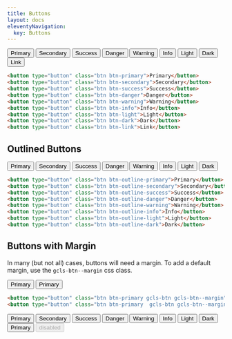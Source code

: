 ```yaml
---
title: Buttons
layout: docs
eleventyNavigation:
  key: Buttons
---
```


<div class="card">
  <div class="card-body">
    <button type="button" class="btn btn-primary">Primary</button>
    <button type="button" class="btn btn-secondary">Secondary</button>
    <button type="button" class="btn btn-success">Success</button>
    <button type="button" class="btn btn-danger">Danger</button>
    <button type="button" class="btn btn-warning">Warning</button>
    <button type="button" class="btn btn-info">Info</button>
    <button type="button" class="btn btn-light">Light</button>
    <button type="button" class="btn btn-dark">Dark</button>
    <button type="button" class="btn btn-link">Link</button>
  </div>
</div>

```html
<button type="button" class="btn btn-primary">Primary</button>
<button type="button" class="btn btn-secondary">Secondary</button>
<button type="button" class="btn btn-success">Success</button>
<button type="button" class="btn btn-danger">Danger</button>
<button type="button" class="btn btn-warning">Warning</button>
<button type="button" class="btn btn-info">Info</button>
<button type="button" class="btn btn-light">Light</button>
<button type="button" class="btn btn-dark">Dark</button>
<button type="button" class="btn btn-link">Link</button>
```

## Outlined Buttons 

<div class="card">
  <div class="card-body">
    <button type="button" class="btn btn-outline-primary">Primary</button>
    <button type="button" class="btn btn-outline-secondary">Secondary</button>
    <button type="button" class="btn btn-outline-success">Success</button>
    <button type="button" class="btn btn-outline-danger">Danger</button>
    <button type="button" class="btn btn-outline-warning">Warning</button>
    <button type="button" class="btn btn-outline-info">Info</button>
    <button type="button" class="btn btn-outline-light">Light</button>
    <button type="button" class="btn btn-outline-dark">Dark</button>
  </div>
</div>

```html
<button type="button" class="btn btn-outline-primary">Primary</button>
<button type="button" class="btn btn-outline-secondary">Secondary</button>
<button type="button" class="btn btn-outline-success">Success</button>
<button type="button" class="btn btn-outline-danger">Danger</button>
<button type="button" class="btn btn-outline-warning">Warning</button>
<button type="button" class="btn btn-outline-info">Info</button>
<button type="button" class="btn btn-outline-light">Light</button>
<button type="button" class="btn btn-outline-dark">Dark</button>
```

## Buttons with Margin

In many (but not all) cases, buttons will need a margin.  To add a default margin, use the `gcls-btn--margin` css class.

<div class="card">
  <div class="card-body">
    <button type="button" class="btn btn-primary gcls-btn gcls-btn--margin">Primary</button>
    <button type="button" class="btn btn-primary  gcls-btn gcls-btn--margin">Primary</button>
  </div>
</div>

```html
<button type="button" class="btn btn-primary gcls-btn gcls-btn--margin">Primary</button>
<button type="button" class="btn btn-primary  gcls-btn gcls-btn--margin">Primary</button>
```
<div class="card">
  <div class="card-body">
    <button type="button" class="btn gcls-btn--text btn-outline-primary">Primary</button>
    <button type="button" class="btn gcls-btn--text btn-outline-secondary">Secondary</button>
    <button type="button" class="btn gcls-btn--text btn-outline-success">Success</button>
    <button type="button" class="btn gcls-btn--text btn-outline-danger">Danger</button>
    <button type="button" class="btn gcls-btn--text btn-outline-warning">Warning</button>
    <button type="button" class="btn gcls-btn--text btn-outline-info">Info</button>
    <button type="button" class="btn gcls-btn--text btn-outline-light">Light</button>
    <button type="button" class="btn gcls-btn--text btn-outline-dark">Dark</button>
  </div>
</div>

<div class="card">
  <div class="card-body">
    <button type="button" class="gcls-btn">Primary</button>
    <button type="button" class="gcls-btn" disabled>disabled</button>
  </div>
</div>